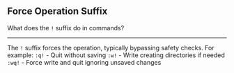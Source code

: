 ## Force Operation Suffix

What does the `!` suffix do in commands?

---

The `!` suffix forces the operation, typically bypassing safety checks. For example:
`:q!` - Quit without saving
`:w!` - Write creating directories if needed
`:wq!` - Force write and quit ignoring unsaved changes

